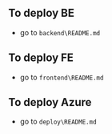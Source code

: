 ## To deploy BE
- go to `backend\README.md`

## To deploy FE
- go to `frontend\README.md`

## To deploy Azure
- go to `deploy\README.md`